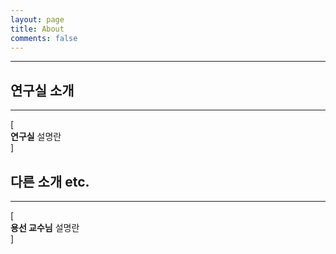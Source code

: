 ```yaml
---
layout: page
title: About
comments: false
---
```


* * *
## 연구실 소개
* * *
[   
  **연구실** 설명란   
  ]
					

## 다른 소개 etc.
* * *
[   
  **용선 교수님** 설명란   
   ]
 					

